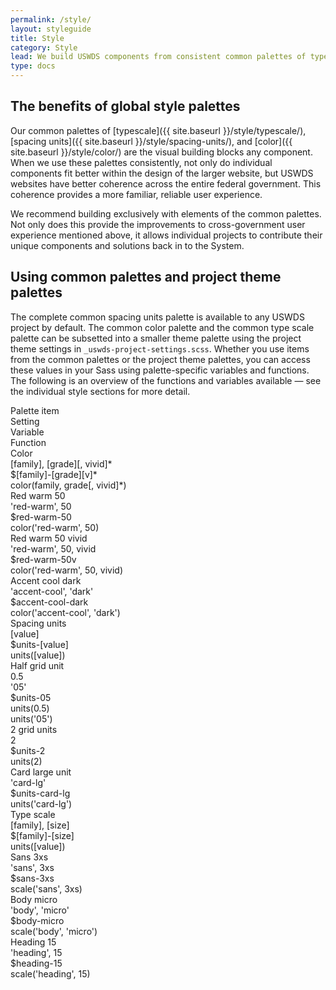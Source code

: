 ```yaml
---
permalink: /style/
layout: styleguide
title: Style
category: Style
lead: We build USWDS components from consistent common palettes of type scale, spacing units, and color. Your project’s custom theme settings provide a subset of the common palettes tailored to your project’s needs.
type: docs
---
```


## The benefits of global style palettes

Our common palettes of [typescale]({{ site.baseurl }}/style/typescale/), [spacing units]({{ site.baseurl }}/style/spacing-units/), and [color]({{ site.baseurl }}/style/color/) are the visual building blocks any component. When we use these palettes consistently, not only do individual components fit better within the design of the larger website, but USWDS websites have better coherence across the entire federal government. This coherence provides a more familiar, reliable user experience.

We recommend building exclusively with elements of the common palettes. Not only does this provide the improvements to cross-government user experience mentioned above, it allows individual projects to contribute their unique components and solutions back in to the System.

## Using common palettes and project theme palettes

The complete common spacing units palette is available to any USWDS project by default. The common color palette and the common type scale palette can be subsetted into a smaller theme palette using the project theme settings in `_uswds-project-settings.scss`. Whether you use items from the common palettes or the project theme palettes, you can access these values in your Sass using palette-specific variables and functions. The following is an overview of the functions and variables available — see the individual style sections for more detail.

<div class="grid-row font-sans-3xs text-bold border-bottom border-base-light padding-bottom-05">
  <div class="grid-col-2">Palette item</div>
  <div class="grid-col-3">Setting</div>
  <div class="grid-col-3">Variable</div>
  <div class="grid-col-4">Function</div>
</div>
<div class="grid-row font-sans-3xs padding-y-05 border-bottom border-base-light text-bold margin-top-2">
  <div class="grid-col-2 font-sans-3xs">Color</div>
  <div class="grid-col-3">[family], [grade][, vivid]*</div>
  <div class="grid-col-3">$[family]-[grade][v]*</div>
  <div class="grid-col-4">color(family, grade[, vivid]*)</div>
</div>
<div class="grid-row font-mono-2xs padding-y-05 border-bottom border-base-light">
  <div class="grid-col-2 font-sans-2xs">Red warm 50</div>
  <div class="grid-col-3">'red-warm', 50</div>
  <div class="grid-col-3">$red-warm-50</div>
  <div class="grid-col-4">color('red-warm', 50)</div>
</div>
<div class="grid-row font-mono-2xs padding-y-05 border-bottom border-base-light">
  <div class="grid-col-2 font-sans-2xs">Red warm 50 vivid</div>
  <div class="grid-col-3">'red-warm', 50, vivid</div>
  <div class="grid-col-3">$red-warm-50v</div>
  <div class="grid-col-4">color('red-warm', 50, vivid)</div>
</div>
<div class="grid-row font-mono-2xs padding-y-05 border-bottom border-base-light">
  <div class="grid-col-2 font-sans-2xs">Accent cool dark</div>
  <div class="grid-col-3">'accent-cool', 'dark'</div>
  <div class="grid-col-3">$accent-cool-dark</div>
  <div class="grid-col-4">color('accent-cool', 'dark')</div>
</div>

<div class="grid-row font-sans-3xs padding-y-05 border-bottom border-base-light text-bold margin-top-2">
  <div class="grid-col-2 font-sans-3xs">Spacing units</div>
  <div class="grid-col-3">[value]</div>
  <div class="grid-col-3">$units-[value]</div>
  <div class="grid-col-4">units([value])</div>
</div>
<div class="grid-row font-mono-2xs padding-y-05 border-bottom border-base-light">
  <div class="grid-col-2 font-sans-2xs">Half grid unit</div>
  <div class="grid-col-3">0.5<br/><span class="display-inline-block padding-top-05">'05'</span></div>
  <div class="grid-col-3">$units-05</div>
  <div class="grid-col-4">units(0.5)<br/><span class="display-inline-block padding-top-05">units('05')</span></div>
</div>
<div class="grid-row font-mono-2xs padding-y-05 border-bottom border-base-light">
  <div class="grid-col-2 font-sans-2xs">2 grid units</div>
  <div class="grid-col-3">2</div>
  <div class="grid-col-3">$units-2</div>
  <div class="grid-col-4">units(2)</div>
</div>
<div class="grid-row font-mono-2xs padding-y-05 border-bottom border-base-light">
  <div class="grid-col-2 font-sans-2xs">Card large unit</div>
  <div class="grid-col-3">'card-lg'</div>
  <div class="grid-col-3">$units-card-lg</div>
  <div class="grid-col-4">units('card-lg')</div>
</div>

<div class="grid-row font-sans-3xs padding-y-05 border-bottom border-base-light text-bold margin-top-2">
  <div class="grid-col-2 font-sans-3xs">Type scale</div>
  <div class="grid-col-3">[family], [size]</div>
  <div class="grid-col-3">$[family]-[size]</div>
  <div class="grid-col-4">units([value])</div>
</div>
<div class="grid-row font-mono-2xs padding-y-05 border-bottom border-base-light">
  <div class="grid-col-2 font-sans-2xs">Sans 3xs</div>
  <div class="grid-col-3">'sans', 3xs</div>
  <div class="grid-col-3">$sans-3xs</div>
  <div class="grid-col-4">scale('sans', 3xs)</div>
</div>
<div class="grid-row font-mono-2xs padding-y-05 border-bottom border-base-light">
  <div class="grid-col-2 font-sans-2xs">Body micro</div>
  <div class="grid-col-3">'body', 'micro'</div>
  <div class="grid-col-3">$body-micro</div>
  <div class="grid-col-4">scale('body', 'micro')</div>
</div>
<div class="grid-row font-mono-2xs padding-y-05 border-bottom border-base-light">
  <div class="grid-col-2 font-sans-2xs">Heading 15</div>
  <div class="grid-col-3">'heading', 15</div>
  <div class="grid-col-3">$heading-15</div>
  <div class="grid-col-4">scale('heading', 15)</div>
</div>
